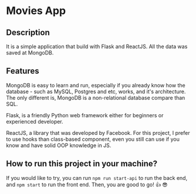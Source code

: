 # Movies App

## Description

It is a simple application that build with Flask and ReactJS. All the data was saved at MongoDB.

## Features

MongoDB is easy to learn and run, especially if you already know how the database - such as MySQL, Postgres and etc, works, and it's architecture. The only different is, MongoDB is a non-relational database compare than SQL.

Flask, is a friendly Python web framework either for beginners or experienced developer.

ReactJS, a library that was developed by Facebook. For this project, I prefer to use hooks than class-based component, even you still can use if you know and have solid OOP knowledge in JS.

## How to run this project in your machine?

If you would like to try, you can run `npm run start-api` to run the back end, and `npm start` to run the front end. Then, you are good to go! :+1: :sunglasses:
